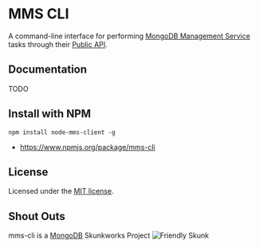 # MMS CLI

A command-line interface for performing [MongoDB Management Service](https://mms.mongodb.com) tasks through their [Public API](http://mms.mongodb.com/help/core/api/).


## Documentation

TODO


## Install with NPM

`npm install node-mms-client -g`

* https://www.npmjs.org/package/mms-cli


## License
Licensed under the [MIT license](LICENSE-MIT "MIT License").


## Shout Outs

mms-cli is a [MongoDB](http://www.mongodb.com) Skunkworks Project
![Friendly Skunk](http://s12.postimg.org/fxmtcosx9/skunkworks2.jpg)
